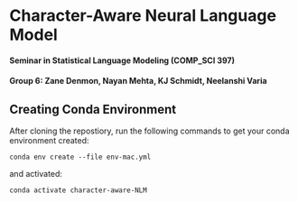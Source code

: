 # Character-Aware Neural Language Model
#### Seminar in Statistical Language Modeling (COMP_SCI 397)
#### Group 6: Zane Denmon, Nayan Mehta, KJ Schmidt, Neelanshi Varia

## Creating Conda Environment
After cloning the repostiory, run the following commands to get your conda environment created:

`conda env create --file env-mac.yml`

and activated:

`conda activate character-aware-NLM`

